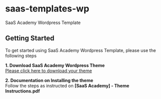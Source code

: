 # saas-templates-wp
SaaS Academy Wordpress Template


Getting Started
---------------

To get started using SaaS Academy Wordpress Template, please use the following steps 

**1. Download SaaS Academy Wordpress Theme**  
[Please click here to download your theme](https://saasacademy.github.io/saas-template-wp/SaaS%20Academy%20Wordpress%20Theme.zip)

**2. Documentation on Installing the theme**  
Follow the steps as instructed on **[SaaS Academy] - Theme Instructions.pdf**



